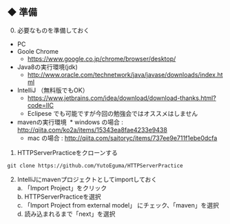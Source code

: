 ## ◆ 準備

0. 必要なものを準備しておく
* PC
* Goole Chrome
  * https://www.google.co.jp/chrome/browser/desktop/
* Java8の実行環境(jdk)
  * http://www.oracle.com/technetwork/java/javase/downloads/index.html
* IntelliJ （無料版でもOK）
  * https://www.jetbrains.com/idea/download/download-thanks.html?code=IIC
  * Eclipese でも可能ですが今回の勉強会ではオススメはしません
* mavenの実行環境
  * windows の場合 : http://qiita.com/ko2a/items/15343ea8fae4233e9438
  * mac の場合 : http://qiita.com/saitoryc/items/737ee9e711f1ebe0dcfa

1. HTTPServerPracticeをクローンする
```
git clone https://github.com/YutoEguma/HTTPServerPractice
```

2. IntelliJにmavenプロジェクトとしてimportしておく <br>
 a. 「Import Project」をクリック<br>
 b. HTTPServerPracticeを選択<br>
 c. 「Import Project from external model」 にチェック、「maven」を選択 <br>
 d. 読み込まれるまで「next」を選択<br>
